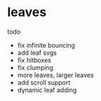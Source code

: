 # leaves
todo
- fix infinite bouncing
- add leaf svgs
- fix hitboxes
- fix clumping
- more leaves, larger leaves
- add scroll support
- dynamic leaf adding